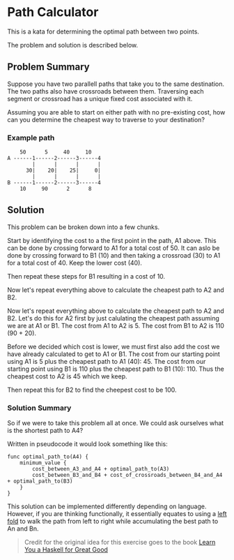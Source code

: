 # Path Calculator

This is a kata for determining the optimal path between two points.

The problem and solution is described below.


## Problem Summary

Suppose you have two parallell paths that take you to the same destination.
The two paths also have crossroads between them.
Traversing each segment or crossroad has a unique fixed cost associated with it.

Assuming you are able to start on either path with no pre-existing cost, how can you determine the cheapest way to traverse to your destination?

### Example path

```
    50      5     40     10
A ------1------2------3------4
        |      |      |      |
      30|    20|    25|     0|
        |      |      |      |
B ------1------2------3------4
    10     90      2      8
```

## Solution

This problem can be broken down into a few chunks.

Start by identifying the cost to a the first point in the path, A1 above.
This can be done by crossing forward to A1 for a total cost of 50.
It can aslo be done by crossing forward to B1 (10) and then taking a crossroad (30) to A1 for a total cost of 40.
Keep the lower cost (40).

Then repeat these steps for B1 resulting in a cost of 10.


Now let's repeat everything above to calculate the cheapest path to A2 and B2.


Now let's repeat everything above to calculate the cheapest path to A2 and B2.
Let's do this for A2 first by just calulating the cheapest path assuming we are at A1 or B1.
The cost from A1 to A2 is 5.
The cost from B1 to A2 is 110 (90 + 20).

Before we decided which cost is lower, we must first also add the cost we have already calculated to get to A1 or B1.
The cost from our starting point  using A1 is 5 plus the cheapest path to A1 (40): 45.
The cost from our starting point  using B1 is 110 plus the cheapest path to B1 (10): 110.
Thus the cheapest cost to A2 is 45 which we keep.

Then repeat this for B2 to find the cheepest cost to be 100.

### Solution Summary

So if we were to take this problem all at once.
We could ask ourselves what is the shortest path to A4?

Written in pseudocode it would look something like this:

```
func optimal_path_to(A4) {
    minimum_value {
        cost_between_A3_and_A4 + optimal_path_to(A3)
        cost_between_B3_and_B4 + cost_of_crossroads_between_B4_and_A4 + optimal_path_to(B3)
    }
}
```

This solution can be implemented differently depending on language.
However, if you are thinking functionally, it essentially equates to using a [left fold](https://en.wikipedia.org/wiki/Fold_(higher-order_function)) to walk the path from left to right while accumulating the best path to An and Bn.


> Credit for the original idea for this exercise goes to the book [Learn You a Haskell for Great Good](http://learnyouahaskell.com/functionally-solving-problems#heathrow-to-london)
